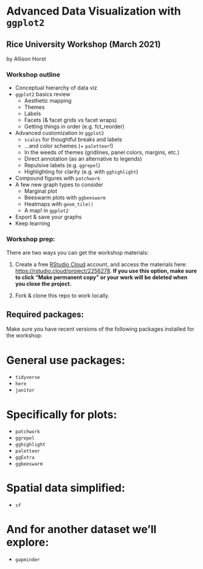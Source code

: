 
<!-- README.md is generated from README.Rmd. Please edit that file -->

# Advanced Data Visualization with `ggplot2`

## Rice University Workshop (March 2021)

by Allison Horst

<!-- badges: start -->
<!-- badges: end -->

### Workshop outline

-   Conceptual hierarchy of data viz
-   `ggplot2` basics review
    -   Aesthetic mapping
    -   Themes
    -   Labels
    -   Facets (& facet grids vs facet wraps)
    -   Getting things in order (e.g. fct\_reorder)
-   Advanced customization in `ggplot2`
    -   `scales` for thoughtful breaks and labels
    -   …and color schemes (+ `paletteer`!)
    -   In the weeds of themes (gridlines, panel colors, margins, etc.)
    -   Direct annotation (as an alternative to legends)
    -   Repulsive labels (e.g. `ggrepel`)
    -   Highlighting for clarity (e.g. with `gghighlight`)
-   Compound figures with `patchwork`
-   A few new graph types to consider
    -   Marginal plot
    -   Beeswarm plots with `ggbeeswarm`
    -   Heatmaps with `geom_tile()`
    -   A map! in `ggplot2`
-   Export & save your graphs
-   Keep learning

### Workshop prep:

There are two ways you can get the workshop materials:

1.  Create a free [RStudio Cloud](https://rstudio.cloud) account, and
    access the materials here: <https://rstudio.cloud/project/2256278>.
    **If you use this option, make sure to click “Make permanent copy”
    or your work will be deleted when you close the project.**

2.  Fork & clone this repo to work locally.

## Required packages:

Make sure you have recent versions of the following packages installed
for the workshop:

# General use packages:

-   `tidyverse`
-   `here`
-   `janitor`

# Specifically for plots:

-   `patchwork`
-   `ggrepel`
-   `gghighlight`
-   `paletteer`
-   `ggExtra`
-   `ggbeeswarm`

# Spatial data simplified:

-   `sf`

# And for another dataset we’ll explore:

-   `gapminder`
